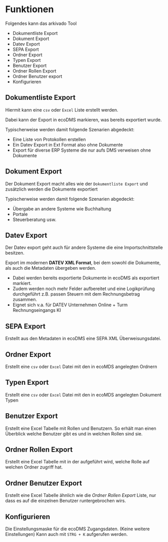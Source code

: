 # Funktionen

Folgendes kann das arkivado Tool

- Dokumentliste Export
- Dokument Export
- Datev Export
- SEPA Export
- Ordner Export
- Typen Export
- Benutzer Export
- Ordner Rollen Export
- Ordner Benutzer export
- Konfigurieren

## Dokumentliste Export
Hiermit kann eine ```csv``` oder ```Excel``` Liste erstellt werden. 

Dabei kann der Export in ecoDMS markieren, was bereits exportiert wurde. 

Typischerweise werden damit folgende Szenarien abgedeckt:

- Eine Liste von Protokollen erstellen
- Ein Datev Export in Ext Format also ohne Dokumente
- Export für diverse ERP Systeme die nur aufs DMS verweisen ohne Dokumente
  


## Dokument Export
Der Dokument Export macht alles wie der  ```Dokumentliste Export``` und zusätzlich werden die Dokumente exportiert

Typischerweise werden damit folgende Szenarien abgedeckt:

- Übergabe an andere Systeme wie Buchhaltung
- Portale
- Steuerberatung usw.


## Datev Export
Der Datev export geht auch für andere Systeme die eine Importschnittstelle besitzen. 

Export im modernen **DATEV XML Format**, bei dem sowohl die Dokumente, als auch die Metadaten übergeben werden.

- Dabei werden bereits exportierte Dokumente in ecoDMS als exportiert markiert. 
- Zudem werden noch mehr Felder aufbereitet und eine Logikprüfung durchgeführt z.B. passen Steuern mit dem Rechnungsbetrag zusammen.
- Eignet sich v.a. für DATEV Unternehmen Online  + Turm Rechnungseingangs KI


## SEPA Export 
Erstellt aus den Metadaten in ecoDMS eine SEPA XML Überweisungsdatei.


## Ordner Export 
Erstellt eine ```csv``` oder ```Excel``` Datei mit den in ecoMDS angelegten Ordnern 


## Typen Export
Erstellt eine ```csv``` oder ```Excel``` Datei mit den in ecoMDS angelegten Dokument Typen


## Benutzer Export
Erstellt eine Excel Tabelle mit Rollen und Benutzern. So erhält man einen Überblick welche Benutzer gibt es und in welchen Rollen sind sie. 

## Ordner Rollen Export
Erstellt eine Excel Tabelle mit in der aufgeführt wird, welche Rolle auf welchen Ordner zugriff hat.

## Ordner Benutzer Export
Erstellt eine Excel Tabelle ähnlich wie die *Ordner Rollen Export* Liste, nur dass es auf die einzelnen Benutzer runtergebrochen wirs. 
 
## Konfigurieren
Die Einstellungsmaske für die ecoDMS Zugangsdaten. (Keine weitere  Einstellungen)
Kann auch mit ``` STRG + K ``` aufgerufen werden.